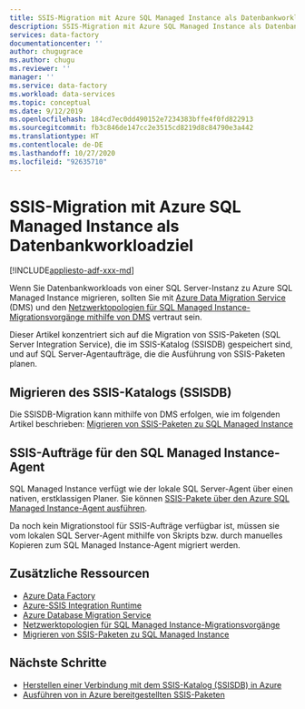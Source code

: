 ```yaml
---
title: SSIS-Migration mit Azure SQL Managed Instance als Datenbankworkloadziel
description: SSIS-Migration mit Azure SQL Managed Instance als Datenbankworkloadziel
services: data-factory
documentationcenter: ''
author: chugugrace
ms.author: chugu
ms.reviewer: ''
manager: ''
ms.service: data-factory
ms.workload: data-services
ms.topic: conceptual
ms.date: 9/12/2019
ms.openlocfilehash: 184cd7ec0dd490152e7234383bffe4f0fd822913
ms.sourcegitcommit: fb3c846de147cc2e3515cd8219d8c84790e3a442
ms.translationtype: HT
ms.contentlocale: de-DE
ms.lasthandoff: 10/27/2020
ms.locfileid: "92635710"
---
```

# <a name="ssis-migration-with-azure-sql-managed-instance-as-the-database-workload-destination"></a>SSIS-Migration mit Azure SQL Managed Instance als Datenbankworkloadziel

[!INCLUDE[appliesto-adf-xxx-md](includes/appliesto-adf-xxx-md.md)]

Wenn Sie Datenbankworkloads von einer SQL Server-Instanz zu Azure SQL Managed Instance migrieren, sollten Sie mit [Azure Data Migration Service](../dms/dms-overview.md) (DMS) und den [Netzwerktopologien für SQL Managed Instance-Migrationsvorgänge mithilfe von DMS](../dms/resource-network-topologies.md) vertraut sein.

Dieser Artikel konzentriert sich auf die Migration von SSIS-Paketen (SQL Server Integration Service), die im SSIS-Katalog (SSISDB) gespeichert sind, und auf SQL Server-Agentaufträge, die die Ausführung von SSIS-Paketen planen.

## <a name="migrate-ssis-catalog-ssisdb"></a>Migrieren des SSIS-Katalogs (SSISDB)

Die SSISDB-Migration kann mithilfe von DMS erfolgen, wie im folgenden Artikel beschrieben: [Migrieren von SSIS-Paketen zu SQL Managed Instance](../dms/how-to-migrate-ssis-packages-managed-instance.md)

## <a name="ssis-jobs-to-sql-managed-instance-agent"></a>SSIS-Aufträge für den SQL Managed Instance-Agent

SQL Managed Instance verfügt wie der lokale SQL Server-Agent über einen nativen, erstklassigen Planer.  Sie können [SSIS-Pakete über den Azure SQL Managed Instance-Agent ausführen](how-to-invoke-ssis-package-managed-instance-agent.md).

Da noch kein Migrationstool für SSIS-Aufträge verfügbar ist, müssen sie vom lokalen SQL Server-Agent mithilfe von Skripts bzw. durch manuelles Kopieren zum SQL Managed Instance-Agent migriert werden.

## <a name="additional-resources"></a>Zusätzliche Ressourcen

- [Azure Data Factory](./introduction.md)
- [Azure-SSIS Integration Runtime](./create-azure-ssis-integration-runtime.md)
- [Azure Database Migration Service](../dms/dms-overview.md)
- [Netzwerktopologien für SQL Managed Instance-Migrationsvorgänge](../dms/resource-network-topologies.md)
- [Migrieren von SSIS-Paketen zu SQL Managed Instance](../dms/how-to-migrate-ssis-packages-managed-instance.md)

## <a name="next-steps"></a>Nächste Schritte

- [Herstellen einer Verbindung mit dem SSIS-Katalog (SSISDB) in Azure](/sql/integration-services/lift-shift/ssis-azure-connect-to-catalog-database)
- [Ausführen von in Azure bereitgestellten SSIS-Paketen](/sql/integration-services/lift-shift/ssis-azure-run-packages)